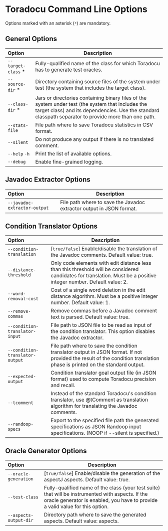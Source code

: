 # Toradocu Command Line Options
Options marked with an asterisk (`*`) are mandatory.

## General Options
| Option | Description |
| :--- | --- |
| `--target-class` * | Fully-qualified name of the class for which Toradocu has to generate test oracles. |
| `--source-dir` * | Directory containing source files of the system under test (the system that includes the target class). |
| `--class-dir` * | Jars or directories containing binary files of the system under test (the system that includes the target class) and its dependencies. Use the standard classpath separator to provide more than one path. |
| `--stats-file` | File path where to save Toradocu statistics in CSV format. |
| `--silent` | Do not produce any output if there is no translated comment. |
| `--help` `-h` | Print the list of available options. |
| `--debug` | Enable fine-grained logging. |

## Javadoc Extractor Options
| Option | Description |
| :--- | --- |
| `--javadoc-extractor-output` | File path where to save the Javadoc extractor output in JSON format. |

## Condition Translator Options
| Option | Description |
| :--- | --- |
| `--condition-translation` | [`true/false`] Enable/disable the translation of the Javadoc comments. Default value: true. |
| `--distance-threshold` | Only code elements with edit distance less than this threshold will be considered candidates for translation. Must be a positive integer number. Default value: 2. |
| `--word-removal-cost` | Cost of a single word deletion in the edit distance algorithm. Must be a positive integer number. Default value: 1. |
| `--remove-commas` | Remove commas before a Javadoc comment text is parsed. Default value: true. |
| `--condition-translator-input` | File path to JSON file to be read as input of the condition translator. This option disables the Javadoc extractor. |
| `--condition-translator-output` | File path where to save the condition translator output in JSON format. If not provided the result of the condition translation phase is printed on the standard output. |
| `--expected-output` | Condition translator goal output file (in JSON format) used to compute Toradocu precision and recall. |
| `--tcomment` | Instead of the standard Toradocu's condition translator, use @tComment as translation algorithm for translating the Javadoc comments. |
| `--randoop-specs` | Export to the specified file path the generated specifications as JSON Randoop input specifications. (NOOP if --silent is specified.) |

## Oracle Generator Options
| Option | Description |
| :--- | --- |
| `--oracle-generation` | [`true/false`] Enable/disable the generation of the aspectJ aspects. Default value: true. |
| `--test-class` | Fully-qualified name of the class (your test suite) that will be instrumented with aspects. If the oracle generator is enabled, you have to provide a valid value for this option. |
| `--aspects-output-dir` | Directory path where to save the generated aspects. Default value: aspects. |
